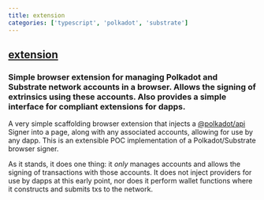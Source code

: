 ```yaml
---
title: extension
categories: ['typescript', 'polkadot', 'substrate']
---
```

## [extension](https://github.com/polkadot-js/extension)

### Simple browser extension for managing Polkadot and Substrate network accounts in a browser. Allows the signing of extrinsics using these accounts. Also provides a simple interface for compliant extensions for dapps.


A very simple scaffolding browser extension that injects a [@polkadot/api](https://github.com/polkadot-js/api) Signer into a page, along with any associated accounts, allowing for use by any dapp. This is an extensible POC implementation of a Polkadot/Substrate browser signer.

As it stands, it does one thing: it _only_ manages accounts and allows the signing of transactions with those accounts. It does not inject providers for use by dapps at this early point, nor does it perform wallet functions where it constructs and submits txs to the network.
